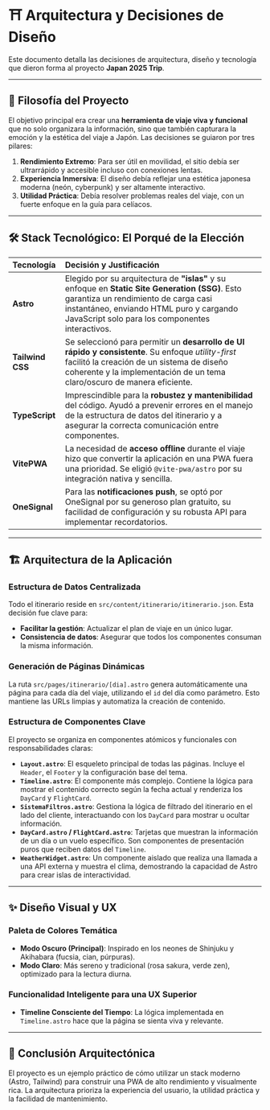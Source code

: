# ⛩️ Arquitectura y Decisiones de Diseño

Este documento detalla las decisiones de arquitectura, diseño y tecnología que dieron forma al proyecto **Japan 2025 Trip**.

---

## 🎯 Filosofía del Proyecto

El objetivo principal era crear una **herramienta de viaje viva y funcional** que no solo organizara la información, sino que también capturara la emoción y la estética del viaje a Japón. Las decisiones se guiaron por tres pilares:

1.  **Rendimiento Extremo**: Para ser útil en movilidad, el sitio debía ser ultrarrápido y accesible incluso con conexiones lentas.
2.  **Experiencia Inmersiva**: El diseño debía reflejar una estética japonesa moderna (neón, cyberpunk) y ser altamente interactivo.
3.  **Utilidad Práctica**: Debía resolver problemas reales del viaje, con un fuerte enfoque en la guía para celíacos.

---

## 🛠️ Stack Tecnológico: El Porqué de la Elección

| Tecnología | Decisión y Justificación |
| :--- | :--- |
| **Astro** | Elegido por su arquitectura de **"islas"** y su enfoque en **Static Site Generation (SSG)**. Esto garantiza un rendimiento de carga casi instantáneo, enviando HTML puro y cargando JavaScript solo para los componentes interactivos. |
| **Tailwind CSS** | Se seleccionó para permitir un **desarrollo de UI rápido y consistente**. Su enfoque *utility-first* facilitó la creación de un sistema de diseño coherente y la implementación de un tema claro/oscuro de manera eficiente. |
| **TypeScript** | Imprescindible para la **robustez y mantenibilidad** del código. Ayudó a prevenir errores en el manejo de la estructura de datos del itinerario y a asegurar la correcta comunicación entre componentes. |
| **VitePWA** | La necesidad de **acceso offline** durante el viaje hizo que convertir la aplicación en una PWA fuera una prioridad. Se eligió `@vite-pwa/astro` por su integración nativa y sencilla. |
| **OneSignal** | Para las **notificaciones push**, se optó por OneSignal por su generoso plan gratuito, su facilidad de configuración y su robusta API para implementar recordatorios. |

---

## 🏗️ Arquitectura de la Aplicación

### Estructura de Datos Centralizada

Todo el itinerario reside en `src/content/itinerario/itinerario.json`. Esta decisión fue clave para:
- **Facilitar la gestión**: Actualizar el plan de viaje en un único lugar.
- **Consistencia de datos**: Asegurar que todos los componentes consuman la misma información.

### Generación de Páginas Dinámicas

La ruta `src/pages/itinerario/[dia].astro` genera automáticamente una página para cada día del viaje, utilizando el `id` del día como parámetro. Esto mantiene las URLs limpias y automatiza la creación de contenido.

### Estructura de Componentes Clave

El proyecto se organiza en componentes atómicos y funcionales con responsabilidades claras:

- **`Layout.astro`**: El esqueleto principal de todas las páginas. Incluye el `Header`, el `Footer` y la configuración base del tema.
- **`Timeline.astro`**: El componente más complejo. Contiene la lógica para mostrar el contenido correcto según la fecha actual y renderiza los `DayCard` y `FlightCard`.
- **`SistemaFiltros.astro`**: Gestiona la lógica de filtrado del itinerario en el lado del cliente, interactuando con los `DayCard` para mostrar u ocultar información.
- **`DayCard.astro` / `FlightCard.astro`**: Tarjetas que muestran la información de un día o un vuelo específico. Son componentes de presentación puros que reciben datos del `Timeline`.
- **`WeatherWidget.astro`**: Un componente aislado que realiza una llamada a una API externa y muestra el clima, demostrando la capacidad de Astro para crear islas de interactividad.

---

## ✨ Diseño Visual y UX

### Paleta de Colores Temática

- **Modo Oscuro (Principal)**: Inspirado en los neones de Shinjuku y Akihabara (fucsia, cian, púrpuras).
- **Modo Claro**: Más sereno y tradicional (rosa sakura, verde zen), optimizado para la lectura diurna.

### Funcionalidad Inteligente para una UX Superior

- **Timeline Consciente del Tiempo**: La lógica implementada en `Timeline.astro` hace que la página se sienta viva y relevante.

---

## 🎌 Conclusión Arquitectónica

El proyecto es un ejemplo práctico de cómo utilizar un stack moderno (Astro, Tailwind) para construir una PWA de alto rendimiento y visualmente rica. La arquitectura prioriza la experiencia del usuario, la utilidad práctica y la facilidad de mantenimiento.
